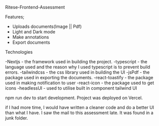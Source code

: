 
Ritese-Frontend-Assessment

Features;

- Uploads documents(Image || Pdf)
- Light and Dark mode
- Make annotations
- Export documents

Technologies

-Nextjs - the framework used in building the project.
-typescript - the language used and the reason why I used     typescript is to prevent build errors.
-tailwindcss - the css library used in building the UI
-jsPdf - the package used in exporting the documents.
-react-toastify - the package used in making notification to user
-react-icon - the package used to get icons
-headlessUI - used to utilise built in component tailwind UI


npm run dev to start development.
Project was deployed on Vercel.

if I had more time, I would have written a cleaner code and do a better UI than what I have. I saw the mail to this assessment late. It was found in a junk folder.
